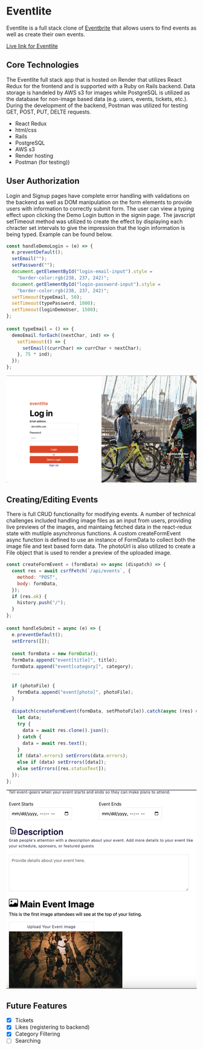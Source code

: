 # Eventlite

Eventlite is a full stack clone of [Eventbrite](https://www.eventbrite.com/) that allows users to find events as well as create their own events.

[Live link for Eventlite](https://eventlite-s.onrender.com)

## Core Technologies

The Eventlite full stack app that is hosted on Render that utilizes React Redux for the frontend and is supported with a Ruby on Rails backend. Data storage is handeled by AWS s3 for images while PostgreSQL is utilized as the database for non-image based data (e.g. users, events, tickets, etc.). During the development of the backend, Postman was utilized for testing GET, POST, PUT, DELTE requests.

- React Redux
- html/css
- Rails
- PostgreSQL
- AWS s3
- Render hosting
- Postman (for testing))

## User Authorization

Login and Signup pages have complete error handling with validations on the backend as well as DOM manipulation on the form elements to provide users with information to correctly submit form. The user can view a typing effect upon clicking the Demo Login button in the signin page. The javscript setTimeout method was utilized to create the effect by displaying each chracter set intervals to give the impression that the login information is being typed. Example can be found below.

```javascript
const handleDemoLogin = (e) => {
  e.preventDefault();
  setEmail("");
  setPassword("");
  document.getElementById("login-email-input").style =
    "border-color:rgb(238, 237, 242)";
  document.getElementById("login-password-input").style =
    "border-color:rgb(238, 237, 242)";
  setTimeout(typeEmail, 50);
  setTimeout(typePassword, 1000);
  setTimeout(loginDemoUser, 1500);
};

const typeEmail = () => {
  demoEmail.forEach((nextChar, ind) => {
    setTimeout(() => {
      setEmail((currChar) => currChar + nextChar);
    }, 75 * ind);
  });
};
```

![loginPage](./imgs/loginPage.png)

## Creating/Editing Events

There is full CRUD functionailty for modifying events. A number of technical challenges included handling image files as an input from users, providing live previews of the images, and maintaing fetched data in the react-redux state with mutliple asynchronus functions. A custom createFormEvent async function is defined to use an instance of FormData to collect both the image file and text based form data. The photoUrl is also utilized to create a File object that is used to render a preview of the uploaded image.

```javascript
const createFormEvent = (formData) => async (dispatch) => {
  const res = await csrfFetch(`/api/events`, {
    method: "POST",
    body: formData,
  });
  if (res.ok) {
    history.push("/");
  }
};

const handleSubmit = async (e) => {
  e.preventDefault();
  setErrors([]);

  const formData = new FormData();
  formData.append("event[title]", title);
  formData.append("event[category]", category);
  ...

  if (photoFile) {
    formData.append("event[photo]", photoFile);
  }

  dispatch(createFormEvent(formData, setPhotoFile)).catch(async (res) => {
    let data;
    try {
      data = await res.clone().json();
    } catch {
      data = await res.text();
    }
    if (data?.errors) setErrors(data.errors);
    else if (data) setErrors([data]);
    else setErrors([res.statusText]);
  });
};
```

![editEventForm](./imgs/editEventForm.png)

## Future Features

- [x] Tickets
- [x] Likes (registering to backend)
- [x] Category Filtering
- [ ] Searching
